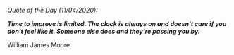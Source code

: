 *Quote of the Day (11/04/2020):*

_**Time to improve is limited. The clock is always on and doesn't care if you don't feel like it. Someone else does and they're passing you by.**_

William James Moore